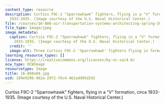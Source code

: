 ```yaml
---
content_type: resource
description: Curtiss F9C-2 "Sparrowhawk" fighters, flying in a "V" formation, circa
  1933-1935. (Image courtesy of the U.S. Naval Historical Center.)
file: /courses/16-886-air-transportation-systems-architecting-spring-2004/189e920b482a297276c4462add95d292_16-888s04.jpg
file_type: image/jpeg
image_metadata:
  caption: Curtiss F9C-2 "Sparrowhawk" fighters, flying in a "V" formation, circa
    1933-1935. (Image courtesy of the U.S. Naval Historical Center.)
  credit: ''
  image-alt: Three Curtiss F9C-2 'Sparrowhawk' fighters flying in formation.
learning_resource_types: []
license: https://creativecommons.org/licenses/by-nc-sa/4.0/
ocw_type: OCWImage
resourcetype: Image
title: 16-888s04.jpg
uid: 189e920b-482a-2972-76c4-462add95d292
---
```

Curtiss F9C-2 "Sparrowhawk" fighters, flying in a "V" formation, circa 1933-1935. (Image courtesy of the U.S. Naval Historical Center.)